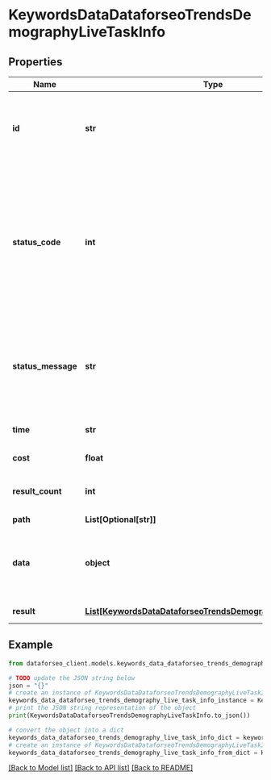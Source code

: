 # KeywordsDataDataforseoTrendsDemographyLiveTaskInfo


## Properties

Name | Type | Description | Notes
------------ | ------------- | ------------- | -------------
**id** | **str** | task identifier unique task identifier in our system in the UUID format | [optional] 
**status_code** | **int** | status code of the task generated by DataForSEO, can be within the following range: 10000-60000 you can find the full list of the response codes here | [optional] 
**status_message** | **str** | informational message of the task you can find the full list of general informational messages here | [optional] 
**time** | **str** | execution time, seconds | [optional] 
**cost** | **float** | total tasks cost, USD | [optional] 
**result_count** | **int** | number of elements in the result array | [optional] 
**path** | **List[Optional[str]]** | URL path | [optional] 
**data** | **object** | contains the same parameters that you specified in the POST request | [optional] 
**result** | [**List[KeywordsDataDataforseoTrendsDemographyLiveResultInfo]**](KeywordsDataDataforseoTrendsDemographyLiveResultInfo.md) | array of results | [optional] 

## Example

```python
from dataforseo_client.models.keywords_data_dataforseo_trends_demography_live_task_info import KeywordsDataDataforseoTrendsDemographyLiveTaskInfo

# TODO update the JSON string below
json = "{}"
# create an instance of KeywordsDataDataforseoTrendsDemographyLiveTaskInfo from a JSON string
keywords_data_dataforseo_trends_demography_live_task_info_instance = KeywordsDataDataforseoTrendsDemographyLiveTaskInfo.from_json(json)
# print the JSON string representation of the object
print(KeywordsDataDataforseoTrendsDemographyLiveTaskInfo.to_json())

# convert the object into a dict
keywords_data_dataforseo_trends_demography_live_task_info_dict = keywords_data_dataforseo_trends_demography_live_task_info_instance.to_dict()
# create an instance of KeywordsDataDataforseoTrendsDemographyLiveTaskInfo from a dict
keywords_data_dataforseo_trends_demography_live_task_info_from_dict = KeywordsDataDataforseoTrendsDemographyLiveTaskInfo.from_dict(keywords_data_dataforseo_trends_demography_live_task_info_dict)
```
[[Back to Model list]](../README.md#documentation-for-models) [[Back to API list]](../README.md#documentation-for-api-endpoints) [[Back to README]](../README.md)


